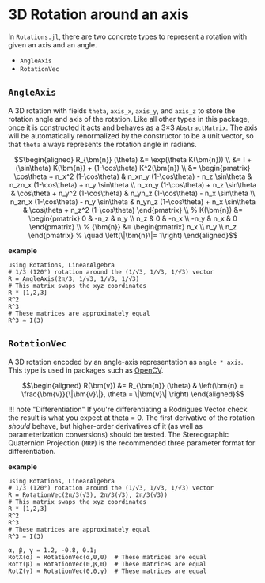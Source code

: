 # 3D Rotation around an axis

In `Rotations.jl`, there are two concrete types to represent a rotation with given an axis and an angle.

* `AngleAxis`
* `RotationVec`

## `AngleAxis`
A 3D rotation with fields `theta`, `axis_x`, `axis_y`, and `axis_z` to store the rotation angle and axis of the rotation.
Like all other types in this package, once it is constructed it acts and behaves as a 3×3 `AbstractMatrix`.
The axis will be automatically renormalized by the constructor to be a unit vector, so that `theta` always represents the rotation angle in radians.

```math
\begin{aligned}
R_{\bm{n}} (\theta)
&= \exp(\theta K(\bm{n})) \\
&= I + (\sin\theta) K(\bm{n})  +  (1-\cos\theta) K^2(\bm{n}) \\
&= \begin{pmatrix}
\cos\theta + n_x^2 (1-\cos\theta) & n_xn_y (1-\cos\theta) - n_z \sin\theta & n_zn_x (1-\cos\theta) + n_y \sin\theta \\
n_xn_y (1-\cos\theta) + n_z \sin\theta & \cos\theta + n_y^2 (1-\cos\theta) & n_yn_z (1-\cos\theta) - n_x \sin\theta \\
n_zn_x (1-\cos\theta) - n_y \sin\theta & n_yn_z (1-\cos\theta) + n_x \sin\theta & \cos\theta + n_z^2 (1-\cos\theta)
\end{pmatrix} \\
%
K(\bm{n})
&= \begin{pmatrix}
0    & -n_z & n_y \\
n_z  & 0    & -n_x \\
-n_y & n_x  & 0
\end{pmatrix} \\
%
{\bm{n}}
&= \begin{pmatrix}
n_x \\
n_y \\
n_z
\end{pmatrix}
%
\quad \left(\|\bm{n}\|= 1\right)
\end{aligned}
```

**example**

```@repl
using Rotations, LinearAlgebra
# 1/3 (120°) rotation around the (1/√3, 1/√3, 1/√3) vector
R = AngleAxis(2π/3, 1/√3, 1/√3, 1/√3)
# This matrix swaps the xyz coordinates
R * [1,2,3]
R^2
R^3
# These matrices are approximately equal
R^3 ≈ I(3)
```

## `RotationVec`
A 3D rotation encoded by an angle-axis representation as `angle * axis`.
This type is used in packages such as [OpenCV](http://docs.opencv.org/2.4/modules/calib3d/doc/camera_calibration_and_3d_reconstruction.html#void%20Rodrigues%28InputArray%20src,%20OutputArray%20dst,%20OutputArray%20jacobian%29).

```math
\begin{aligned}
R(\bm{v})
&= R_{\bm{n}} (\theta) & \left(\bm{n} = \frac{\bm{v}}{\|\bm{v}\|}, \theta = \|\bm{v}\| \right)
\end{aligned}
```

!!! note "Differentiation"
    If you're differentiating a Rodrigues Vector check the result is what you expect at theta = 0.
    The first derivative of the rotation *should* behave, but higher-order derivatives of it (as well as parameterization conversions) should be tested.
    The Stereographic Quaternion Projection (`MRP`) is the recommended three parameter format for differentiation.

**example**

```@repl
using Rotations, LinearAlgebra
# 1/3 (120°) rotation around the (1/√3, 1/√3, 1/√3) vector
R = RotationVec(2π/3(√3), 2π/3(√3), 2π/3(√3))
# This matrix swaps the xyz coordinates
R * [1,2,3]
R^2
R^3
# These matrices are approximately equal
R^3 ≈ I(3)

α, β, γ = 1.2, -0.8, 0.1;
RotX(α) ≈ RotationVec(α,0,0)  # These matrices are equal
RotY(β) ≈ RotationVec(0,β,0)  # These matrices are equal
RotZ(γ) ≈ RotationVec(0,0,γ)  # These matrices are equal
```
